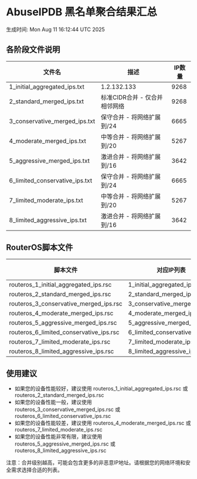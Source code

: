 # AbuseIPDB 黑名单聚合结果汇总
生成时间: Mon Aug 11 16:12:44 UTC 2025

## 各阶段文件说明

| 文件名 | 描述 | IP数量 |
|--------|------|--------|
| 1_initial_aggregated_ips.txt | 1.2.132.133 | 9268 |
| 2_standard_merged_ips.txt | 标准CIDR合并 - 仅合并相邻网络 | 9268 |
| 3_conservative_merged_ips.txt | 保守合并 - 将网络扩展到/24 | 6665 |
| 4_moderate_merged_ips.txt | 中等合并 - 将网络扩展到/20 | 5267 |
| 5_aggressive_merged_ips.txt | 激进合并 - 将网络扩展到/16 | 3642 |
| 6_limited_conservative_ips.txt | 保守合并 - 将网络扩展到/24 | 6665 |
| 7_limited_moderate_ips.txt | 中等合并 - 将网络扩展到/20 | 5267 |
| 8_limited_aggressive_ips.txt | 激进合并 - 将网络扩展到/16 | 3642 |

## RouterOS脚本文件

| 脚本文件 | 对应IP列表 | IP数量 |
|----------|------------|--------|
| routeros_1_initial_aggregated_ips.rsc | 1_initial_aggregated_ips.txt | 9268 |
| routeros_2_standard_merged_ips.rsc | 2_standard_merged_ips.txt | 9268 |
| routeros_3_conservative_merged_ips.rsc | 3_conservative_merged_ips.txt | 6665 |
| routeros_4_moderate_merged_ips.rsc | 4_moderate_merged_ips.txt | 5267 |
| routeros_5_aggressive_merged_ips.rsc | 5_aggressive_merged_ips.txt | 3642 |
| routeros_6_limited_conservative_ips.rsc | 6_limited_conservative_ips.txt | 6665 |
| routeros_7_limited_moderate_ips.rsc | 7_limited_moderate_ips.txt | 5267 |
| routeros_8_limited_aggressive_ips.rsc | 8_limited_aggressive_ips.txt | 3642 |

## 使用建议

- 如果您的设备性能较好，建议使用 routeros_1_initial_aggregated_ips.rsc 或 routeros_2_standard_merged_ips.rsc
- 如果您的设备性能一般，建议使用 routeros_3_conservative_merged_ips.rsc 或 routeros_6_limited_conservative_ips.rsc
- 如果您的设备性能较差，建议使用 routeros_4_moderate_merged_ips.rsc 或 routeros_7_limited_moderate_ips.rsc
- 如果您的设备性能非常有限，建议使用 routeros_5_aggressive_merged_ips.rsc 或 routeros_8_limited_aggressive_ips.rsc

注意：合并级别越高，可能会包含更多的非恶意IP地址。请根据您的网络环境和安全需求选择合适的列表。
